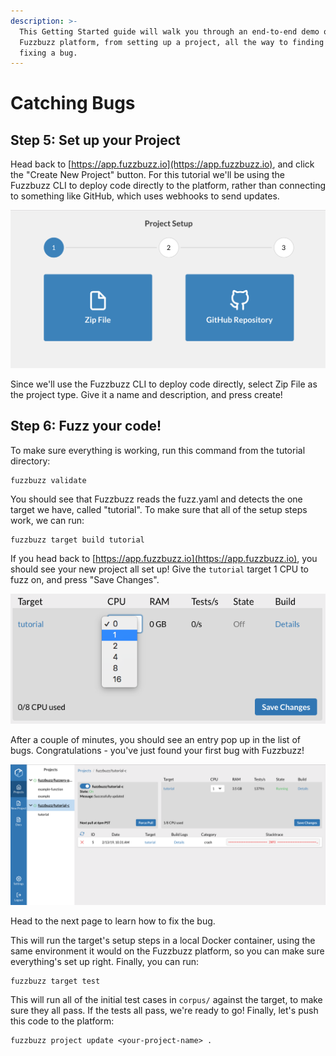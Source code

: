 ```yaml
---
description: >-
  This Getting Started guide will walk you through an end-to-end demo of the
  Fuzzbuzz platform, from setting up a project, all the way to finding and
  fixing a bug.
---
```


# Catching Bugs

## Step 5: Set up your Project

Head back to [https://app.fuzzbuzz.io](https://app.fuzzbuzz.io), and click the "Create New Project" button. For this tutorial we'll be using the Fuzzbuzz CLI to deploy code directly to the platform, rather than connecting to something like GitHub, which uses webhooks to send updates.

![Select Zip File as the project type](../../.gitbook/assets/screen-shot-2019-02-06-at-4.16.58-pm.png)

Since we'll use the Fuzzbuzz CLI to deploy code directly, select Zip File as the project type. Give it a name and description, and press create!

## Step 6: Fuzz your code!

To make sure everything is working, run this command from the tutorial directory:

```bash
fuzzbuzz validate
```

You should see that Fuzzbuzz reads the fuzz.yaml and detects the one target we have, called "tutorial". To make sure that all of the setup steps work, we can run:

```text
fuzzbuzz target build tutorial
```

If you head back to [https://app.fuzzbuzz.io](https://app.fuzzbuzz.io), you should see your new project all set up! Give the `tutorial` target 1 CPU to fuzz on, and press "Save Changes".

![](../../.gitbook/assets/screen-shot-2019-02-13-at-5.17.14-pm.png)

After a couple of minutes, you should see an entry pop up in the list of bugs. Congratulations - you've just found your first bug with Fuzzbuzz!

![](../../.gitbook/assets/screen-shot-2019-02-13-at-5.21.46-pm.png)

Head to the next page to learn how to fix the bug.

This will run the target's setup steps in a local Docker container, using the same environment it would on the Fuzzbuzz platform, so you can make sure everything's set up right. Finally, you can run:

```text
fuzzbuzz target test
```

This will run all of the initial test cases in `corpus/` against the target, to make sure they all pass. If the tests all pass, we're ready to go! Finally, let's push this code to the platform:

```text
fuzzbuzz project update <your-project-name> .
```

